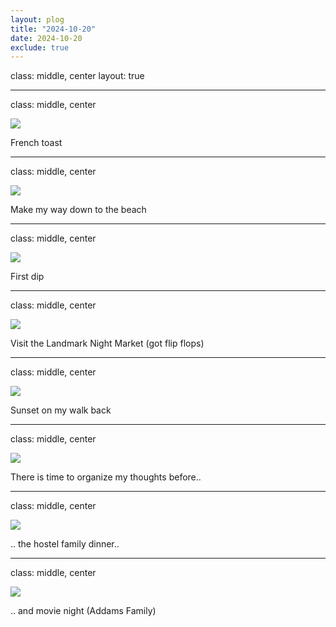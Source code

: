 ```yaml
---
layout: plog
title: "2024-10-20"
date: 2024-10-20
exclude: true
---
```


class: middle, center
layout: true

---

class: middle, center

<img class="plog-picture" src="{{ site.baseurl }}/img/plog/2024-10-20/01.jpg" />

French toast

---

class: middle, center

<img class="plog-picture" src="{{ site.baseurl }}/img/plog/2024-10-20/02.jpg" />

Make my way down to the beach

---

class: middle, center

<img class="plog-picture" src="{{ site.baseurl }}/img/plog/2024-10-20/03.gif" />

First dip

---

class: middle, center

<img class="plog-picture" src="{{ site.baseurl }}/img/plog/2024-10-20/04.jpg" />

Visit the Landmark Night Market (got flip flops)

---

class: middle, center

<img class="plog-picture" src="{{ site.baseurl }}/img/plog/2024-10-20/05.jpg" />

Sunset on my walk back

---

class: middle, center

<img class="plog-picture" src="{{ site.baseurl }}/img/plog/2024-10-20/06.jpg" />

There is time to organize my thoughts before..

---

class: middle, center

<img class="plog-picture" src="{{ site.baseurl }}/img/plog/2024-10-20/07.jpg" />

.. the hostel family dinner..

---

class: middle, center

<img class="plog-picture" src="{{ site.baseurl }}/img/plog/2024-10-20/08.jpg" />

.. and movie night (Addams Family)

